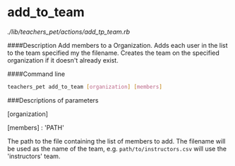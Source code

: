 # add_to_team

*./lib/teachers_pet/actions/add_tp_team.rb*

####Description
Add members to a Organization.
Adds each user in the list to the team specified my the filename. Creates the team on the specified organization if it doesn't already exist.

####Command line
```bash
teachers_pet add_to_team [organization] [members]
```
###Descriptions of parameters

[organization]

[members] : 'PATH'

The path to the file containing the list of members to add. The filename will be used as the name of the team, e.g. `path/to/instructors.csv` will use the 'instructors' team.


